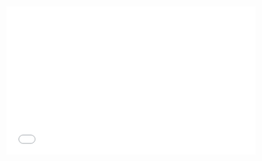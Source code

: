 <iframe width="100%" height="300" src="//jsfiddle.net/calamus/aaphrwjc/embedded/" allowpaymentrequest allowfullscreen="allowfullscreen" frameborder="0"></iframe>